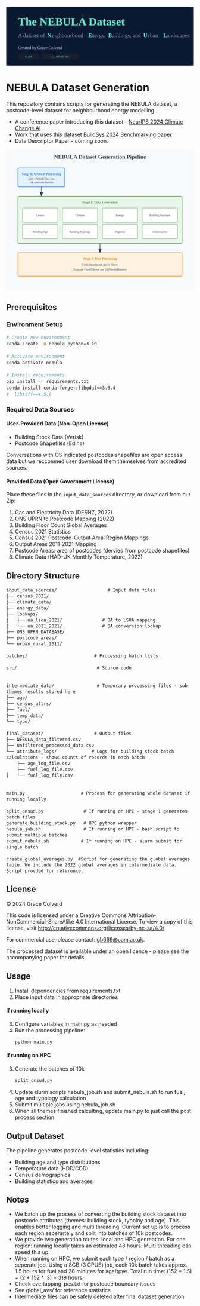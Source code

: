 
![NEBULA Pipeline](./images/github-header.svg)

# NEBULA Dataset Generation

This repository contains scripts for generating the NEBULA dataset, a postcode-level dataset for neighbourhood energy modelling. 

- A conference paper introducing this dataset - [NeurIPS 2024 Climate Change AI](https://s3.us-east-1.amazonaws.com/climate-change-ai/papers/neurips2024/23/paper.pdf) 
- Work that uses this dataset [BuildSys 2024 Benchmarking paper](https://dl.acm.org/doi/proceedings/10.1145/3671127?tocHeading=heading1)
- Data Descriptor Paper - coming soon. 


![NEBULA Pipeline](./images/nebula_pipeline.svg)


## Prerequisites

### Environment Setup
```bash
# Create new environment
conda create -n nebula python=3.10

# Activate environment
conda activate nebula

# Install requirements
pip install -r requirements.txt
conda install conda-forge::libgdal==3.6.4
#  libtiff==4.5.0
```

### Required Data Sources

#### User-Provided Data (Non-Open License)
- Building Stock Data (Verisk)
- Postcode Shapefiles (Edina)

Conversations with OS indicated postcodes shapefiles are open access data but we reccomned user download them themselves from accredited sources. 

#### Provided Data (Open Government License)
Place these files in the `input_data_sources` directory, or download from our Zip:

1. Gas and Electricity Data (DESNZ, 2022)
2. ONS UPRN to Postcode Mapping (2022)
3. Building Floor Count Global Averages
4. Census 2021 Statistics
5. Census 2021 Postcode-Output Area-Region Mappings
6. Output Areas 2011-2021 Mapping
7. Postcode Areas: area of postcodes (dervied from postcode shapefiles)
8. Climate Data (HAD-UK Monthly Temperature, 2022)

## Directory Structure

```
input_data_sources/                   # Input data files
├── census_2021/
├── climate_data/
├── energy_data/
├── lookups/
│   ├── oa_lsoa_2021/               # OA to LSOA mapping
│   └── oa_2011_2021/               # OA conversion lookup
├── ONS_UPRN_DATABASE/
├── postcode_areas/
└── urban_rural_2011/

batches/                         # Processing batch lists

src/                              # Source code


intermediate_data/                # Temporary processing files - sub-themes results stored here
├── age/
├── census_attrs/
├── fuel/ 
├── temp_data/         
└── type/

final_dataset/                   # Output files
├── NEBULA_data_filtered.csv
├── Unfiltered_processed_data.csv
└── attribute_logs/             # Logs for building stock batch calculations - shows counts of records in each batch 
    ├── age_log_file.csv
    ├── fuel_log_file.csv
│   └── fuel_log_file.csv


main.py                     # Process for generating whole dataset if running locally 

split_onsud.py               # If running on HPC - stage 1 generates batch files 
generate_building_stock.py   # HPC python wrapper 
nebula_job.sh                # If running on HPC - bash script to submit multiple batches 
submit_nebula.sh            # If running on HPC - slurm submit for single batch 

create_global_averages.py  #Script for generating the global averages table. We include the 2022 global averages in intermediate data. Script provded for reference.  
```

## License
© 2024 Grace Colverd

This code is licensed under a Creative Commons Attribution-NonCommercial-ShareAlike 4.0 International License. To view a copy of this license, visit http://creativecommons.org/licenses/by-nc-sa/4.0/

For commercial use, please contact: gb669@cam.ac.uk.

The processed dataset is available under an open licence - please see the accompanying paper for details. 

## Usage

1. Install dependencies from requirements.txt
2. Place input data in appropriate directories
#### If running locally 
3. Configure variables in main.py as needed
4. Run the processing pipeline:
   ```bash
   python main.py
   ```
#### If running on HPC 
3. Generate the batches of 10k
   ```bash
   split_onsud.py
   ```
4. Update slurm scripts nebula_job.sh and submit_nebula.sh to run fuel, age and typology calculation 
5. Submit multiple jobs using nebula_job.sh 
6. When all themes finished calculting, update main.py to just call the post process section 


## Output Dataset

The pipeline generates postcode-level statistics including:
- Building age and type distributions
- Temperature data (HDD/CDD)
- Census demographics
- Building statistics and averages

## Notes
- We batch up the process of converting the building stock dataset into postcode attributes (themes: building stock, typoloy and age). This enables better logging and multi threading. Current set up is to process each region seperartely and split into batches of 10k postcodes. 
- We provide two generation routes: local and HPC genreation. For one region: running locally takes an estimated 48 hours. Multi threading can speed this up.
- When running on HPC, we submit each type / region / batch as a seperate job. Using a 8GB (3 CPUS) job, each 10k batch takes approx. 1.5 hours for fuel and 20 minutes for age/tpye. Total run time: (152 * 1.5) + (2 * 152 * .3)  = 319 hours. 
- Check overlapping_pcs.txt for postcode boundary issues
- See global_avs/ for reference statistics
- Intermediate files can be safely deleted after final dataset generation

<!-- # NEBULA Dataset Generation

This repository contains scripts for generating the NEBULA dataset, a postcode-level dataset for neighbourhood energy modelling. 

## Prerequisites

# Install requirements
```
# Create new environment
conda create -n nebula python=3.10

# Activate environment
conda activate nebula

# Install requirements
pip install -r requirements.txt
conda install libgdal==3.6.4
conda install libtiff==4.5.0

```

### Required Data
#### User provided (not open licence)
1. Building Stock Data (Verisk)
3. Postcode Shapefiles (Edina)

#### Provided in Drive - download zip file and place in input_data_sources.
#####  Governmental data  were downloaded in April 2024 under the Open Government Licence.If you want more up to date, these can be replaced. 

1. Gas and Electricity data (DESNZ) (2022)
2. ONS ONSUD UPRN to Postcode Mapping (2022)
3. Global Averages for building floor count (derivation script is provided)
4. Census 2021 Statistics files (downloaded in April 2024)
5. Mapping from Postocdes to Output areas and regions (Census 2021)
6. Mapping from output areas 2011 to Output Areas 2021 (used for Rural/Urban 2011 classification)
7. Postcode areas: these were derived from ONS postcode shapefiles using the script generate_pc_area.py. You can replace with own. 
8. Climate data: Monthly temperature data from HAD-UK, Downloaded from CEDA, (2022)



## Directory Structure

```
input_data_sources/
    ├── census_2021
    ├── climate_data
    ├── energy_data
    ├── lookups
        ├──OA to LSOA mapping census 2021
        ├── OA 2011 to OA 2021 lookup
    ├── ONS_UPRN_DATABASE
    ├── postcode_areas
    └── urban_rural_2011

batches/  # Stores batch lists used in processing pipeline, more info in src/split_onsud_file
    ...
src/
    ├── global_avs/
       ├── Global average tables
    ├── age_perc_calc.py   # Age percentage calculations
    ├── age_perc_proc.py   # Age percentage processing
    ├── fuel_calc.py       # Fuel type calculations
    ├── fuel_proc.py       # Fuel type processing
    ├── global_av.py       # Generation of global averages
    ├── multi_thread.py    # Multithreading utilities
    ├── pc_main.py        # Framework for postcode level processing
    ├── post_process.py   # Post-processing utilities
    ├── postcode_utils.py # Utils functions
    ├── pre_process_buildings.py # Building data preprocessing
    ├── split_onsud_file.py     # ONSUD file splitting
    ├── type_calc.py      # Building type calculations
    └── type_proc.py      # Building type processing

intermediate_data/
    ... directory where intermediate files will be stored. Can be deleted after final dataset is generated

final_dataset/
    ... Folder for final dataset to be stored
        'NEBULA_data_filtered.csv' : the final nebula dataset, which is filtered / cleaned 
        'Unfiltered_processed_data.csv' : the whole postcode sample including mixed postcodes
    ├── attribute_logs
        .. logs for the fuel, age and typology building stock generation process, logs show the counts for each batch that are processed.

main.py # Dataset generation script 

```

## Usage

1. Set up your environment and install dependencies (requirements.txt recommended)
2. Place input data in appropriate directories
3. update any variables as needed in main.py
4. Execute the main processing pipeline:
```bash
python main.py
```
5. If any problems, you can re-run subsections of the pipeline from within main.py

## Output

The pipeline generates postcode-level statistics including:
- Building age distributions
- Building type distributions
- Local temperature data (HDD and CDD)
- Socio-demographics from uk census
- Global averages and statistics

## Notes

- Check `overlapping_pcs.txt` for any postcode overlap issues
- The `global_avs/` directory contains reference averages

  -->
